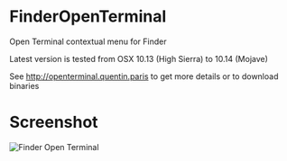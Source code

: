 # FinderOpenTerminal
Open Terminal contextual menu for Finder

Latest version is tested from OSX 10.13 (High Sierra) to 10.14 (Mojave)

See http://openterminal.quentin.paris to get more details or to download binaries 

# Screenshot 
![Finder Open Terminal](http://openterminal.quentin.paris/openterminal_screenshot.png)
